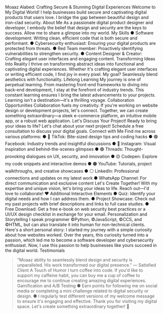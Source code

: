 
Moaaz Alabed: Crafting Secure & Stunning Digital Experiences
Welcome to My Digital World!
I help businesses build secure and captivating digital products that users love. I bridge the gap between beautiful design and iron-clad security.
About Me
As a passionate digital product designer and developer, I embody the belief that design and security are the keys to success. Allow me to share a glimpse into my world.
My Skills
●	Software development: Writing clean, efficient code that is both secure and performant.
●	Cybersecurity enthusiast: Ensuring your digital products are protected from threats.
●	Red Team member: Proactively identifying vulnerabilities to strengthen security.
●	Content Designer & Creator: Crafting elegant user interfaces and engaging content.
Transforming Ideas Into Reality
I thrive on transforming abstract ideas into functional and captivating digital experiences. Whether it's crafting elegant user interfaces or writing efficient code, I find joy in every pixel. My goal? Seamlessly blend aesthetics with functionality.
Lifelong Learning
My journey is one of perpetual learning. From mastering front-end frameworks to diving into back-end development, I stay at the forefront of industry trends. This constant learning ensures I bring the latest advancements to your projects. Learning isn't a destination—it's a thrilling voyage.
Collaboration Opportunities
Collaboration fuels my creativity. If you're working on website design or development projects, let's connect. Together, we can create something extraordinary—a sleek e-commerce platform, an intuitive mobile app, or a robust web application.
Let's Discuss Your Project!
Ready to bring your ideas to life? Let's chat about your next project! Schedule a free consultation to discuss your digital goals.
Connect with Me
Find me across various platforms:
●	🔴 TikTok: Bite-sized design tips and coding hacks
●	🟣 Facebook: Industry trends and insightful discussions
●	🔵 Instagram: Visual inspiration and behind-the-scenes glimpses
●	🟢 Threads: Thought-provoking dialogues on UX, security, and innovation
●	🟡 Codepen: Explore my code snippets and interactive demos
●	🟠 YouTube: Tutorials, project walkthroughs, and creative showcases
●	⚪️ LinkedIn: Professional connections and updates on my latest work
●	WhatsApp Channel: For direct communication and exclusive content
Let's Create Together!
With my expertise and unique vision, let's bring your ideas to life. Reach out—I'd love to collaborate! ❤️
Additional Interactive Elements
●	Quiz: Identify your digital needs and how I can address them.
●	Project Showcase: Check out my past projects with brief descriptions and links to full case studies.
●	Free Download: Get a free e-book on web security best practices or a UI/UX design checklist in exchange for your email.
Personalization and Storytelling
I speak programmer ©Python, ©JavaScript, ©CCS, and ©HTML, but can also translate it into human for non-technical clients. Here's a short personal story: I started my journey with a simple curiosity about how websites worked. Over the years, this curiosity turned into a passion, which led me to become a software developer and cybersecurity enthusiast. Now, I use this passion to help businesses like yours succeed in the digital world.
Testimonials
> "Moaaz ability to seamlessly blend design and security is unparalleled. His work transformed our digital presence." — Satisfied Client
A Touch of Humor
I turn coffee into code. If you'd like to support my caffeine habit, you can buy me a cup of coffee to encourage me to continue creating amazing digital experiences.
Gamification and A/B Testing
●	Earn points for following me on social media or completing a mini challenge related to digital security or design.
●	I regularly test different versions of my welcome message to ensure it's engaging and effective.
Thank you for visiting my digital space. Let's create something extraordinary together! 🌟


